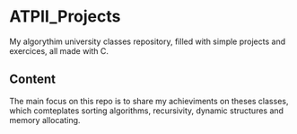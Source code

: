# ATPII_Projects
My algorythim university classes repository, filled with simple projects and exercices, all made with C.

## Content
The main focus on this repo is to share my achieviments on theses classes, which comteplates sorting algorithms, recursivity, dynamic structures and memory allocating.